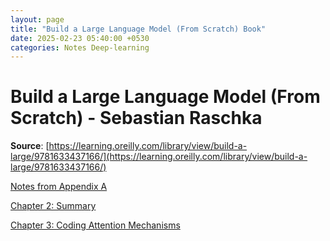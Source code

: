 ```yaml
---
layout: page
title: "Build a Large Language Model (From Scratch) Book"
date: 2025-02-23 05:40:00 +0530
categories: Notes Deep-learning
---
```


# Build a Large Language Model (From Scratch) -  Sebastian Raschka

**Source**: [https://learning.oreilly.com/library/view/build-a-large/9781633437166/](https://learning.oreilly.com/library/view/build-a-large/9781633437166/)

[Notes from Appendix A](Build%20a%20Large%20Language%20Model%20(From%20Scratch)%20-%20Seba%2018d345517e4b8014a489d6880f91640f/Notes%20from%20Appendix%20A%20179345517e4b8062b4f8f115bc6c7858.md)

[Chapter 2: Summary](Build%20a%20Large%20Language%20Model%20(From%20Scratch)%20-%20Seba%2018d345517e4b8014a489d6880f91640f/Chapter%202%20Summary%20194345517e4b80329bfbf473a2e6270d.md)

[Chapter 3: Coding Attention Mechanisms](Build%20a%20Large%20Language%20Model%20(From%20Scratch)%20-%20Seba%2018d345517e4b8014a489d6880f91640f/Chapter%203%20Coding%20Attention%20Mechanisms%2018d345517e4b804eb3becf79ab3171f0.md)
